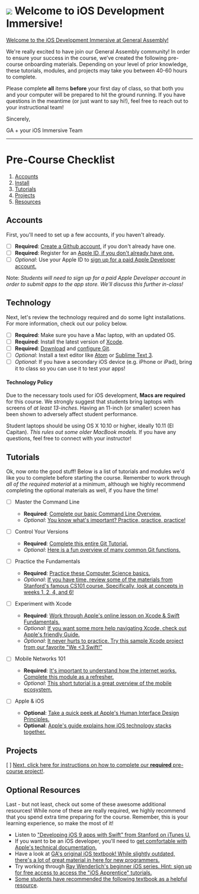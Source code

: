 # ![](https://ga-dash.s3.amazonaws.com/production/assets/logo-9f88ae6c9c3871690e33280fcf557f33.png) Welcome to iOS Development Immersive!

[Welcome to the iOS Development Immersive at General Assembly!](https://github.com/generalassembly-studio/iosi-precourse-onboarding)

We're really excited to have join our General Assembly community! In order to ensure your success in the course, we’ve created the following pre-course onboarding materials. Depending on your level of prior knowledge, these tutorials, modules, and projects may take you between 40-60 hours to complete.

Please complete **all** items **before** your first day of class, so that both you and your computer will be prepared to hit the ground running. If you have questions in the meantime (or just want to say hi!), feel free to reach out to your instructional team!

Sincerely,

GA + your iOS Immersive Team

---

# Pre-Course Checklist
1. [Accounts](#account)
2. [Install](#install)
3. [Tutorials](#tutorials)
4. [Projects](#projects)
5. [Resources](#resources)


<a name="account"></a>
## Accounts

First, you'll need to set up a few accounts, if you haven't already.

* [ ] **Required**: [Create a Github account](https://github.com/join), if you don't already have one.
* [ ] **Required**: Register for an [Apple ID, if you don't already have one.](https://www.apple.com/support/appleid/create-signin/)
* [ ] *Optional*: Use your Apple ID to [sign up for a paid Apple Developer account.](https://developer.apple.com)

Note: *Students will need to sign up for a paid Apple Developer account in order to submit apps to the app store. We'll discuss this further in-class!*

<a name="install"></a>
## Technology

Next, let's review the technology required and do some light installations. For more information, check out our policy below.

* [ ] **Required**: Make sure you have a Mac laptop, with an updated OS.
* [ ] **Required**: Install the latest version of [Xcode](https://developer.apple.com/xcode/).
* [ ] **Required**: [Download](https://git-scm.com/downloads) and [configure Git](https://help.github.com/articles/set-up-git/).
* [ ] *Optional*: Install a text editor like [Atom](https://atom.io) or [Sublime Text 3](http://www.sublimetext.com).
* [ ] *Optional*: If you have a secondary iOS device (e.g. iPhone or iPad), bring it to class so you can use it to test your apps!

#### Technology Policy

Due to the necessary tools used for iOS development, **Macs are required** for this course. We strongly suggest that students bring laptops with screens of *at least 13-inches*. Having an 11-inch (or smaller) screen has been shown to adversely affect student performance.

Student laptops should be using OS X 10.10 or higher, ideally 10.11 (El Capitan). *This rules out some older MacBook models.* If you have any questions, feel free to connect with your instructor!


<a name="tutorials"></a>
## Tutorials

Ok, now onto the good stuff! Below is a list of tutorials and modules we'd like you to complete before starting the course. Remember to work through *all of the required material* at a minimum, although we highly recommend completing the optional materials as well, if you have the time!

- [ ] Master the Command Line
	* **Required**: [Complete our basic Command Line Overview.](http://generalassembly.github.io/prework/cl/#/)
	* *Optional*: [You know what's important? Practice, practice, practice!](https://www.codecademy.com/learn/learn-the-command-line)

- [ ] Control Your Versions
	* **Required**: [Complete this entire Git Tutorial.](https://www.codecademy.com/learn/learn-git)
	* *Optional*: [Here is a fun overview of many common Git functions.](https://www.codeschool.com/courses/try-git)

-  [ ] Practice the Fundamentals
	* **Required**: [Practice these Computer Science basics.](https://www.codecademy.com/courses/programming-intro/0/1)
	* *Optional*: [If you have time, review some of the materials from Stanford's famous CS101 course. Specifically, look at concepts in weeks 1, 2, 4, and 6!](http://web.stanford.edu/class/cs101/)

-  [ ] Experiment with Xcode
	* **Required**: [Work through Apple's online lesson on Xcode & Swift Fundamentals.](https://developer.apple.com/library/ios/referencelibrary/GettingStarted/DevelopiOSAppsSwift/Lesson1.html)
	* *Optional*: [If you want some more help navigating Xcode, check out Apple's friendly Guide.](https://developer.apple.com/library/mac/documentation/ToolsLanguages/Conceptual/Xcode_Overview/index.html)
	* *Optional*: [It never hurts to practice. Try this sample Xcode project from our favorite "We <3 Swift!"](https://www.weheartswift.com/getting-started-with-ios-programming/)

- [ ] Mobile Networks 101
	* **Required**: [It's important to understand how the internet works. Complete this module as a refresher.](https://www.khanacademy.org/computing/computer-science/internet-intro)
	* *Optional*: [This short tutorial is a great overview of the mobile ecosystem.](https://ga-edm-sandbox.s3.amazonaws.com/understanding-mobile-customers-and-their-devices/story.html)

- [ ] Apple & iOS
	* **Optional**: [Take a quick peek at Apple's Human Interface Design Principles.](https://developer.apple.com/ios/human-interface-guidelines/#//apple_ref/doc/uid/TP40006556)
	* **Optional**: [Apple's guide explains how iOS technology stacks together.](https://developer.apple.com/library/ios/documentation/Miscellaneous/Conceptual/iPhoneOSTechOverview/Introduction/Introduction.html#//apple_ref/doc/uid/TP40007898)


<a name="projects"></a>
## Projects

[ ] [Next, click here for instructions on how to complete our **required** pre-course project!](./project.md).

<a name="resources"></a>
## Optional Resources

Last - but not least, check out some of these awesome additional resources! While none of these are really required, we highly recommend that you spend extra time preparing for the course. Remember, this is your learning experience, so make the most of it!

* Listen to ["Developing iOS 9 apps with Swift" from Stanford on iTunes U.](https://itunes.apple.com/gb/course/developing-ios-9-apps-swift/id1104579961)
* If you want to be an iOS developer, you'll need to [get comfortable with Apple's technical documentation.](https://developer.apple.com/library/ios/documentation/iPhone/Conceptual/iPhoneOSProgrammingGuide/Introduction/Introduction.html#//apple_ref/doc/uid/TP40007072)
* Have a look at [ GA's original iOS textbook! While slightly outdated, there's a lot of great material in here for new programmers.](http://mobbook.generalassemb.ly/index.html)
* Try working through [Ray Wenderlich's beginner iOS series. Hint: sign up for free access to access the "iOS Apprentice" tutorials.](https://www.raywenderlich.com/category/ios)
* [Some students have recommended the following textbook as a helpful resource](https://amzn.com/0134390733).

